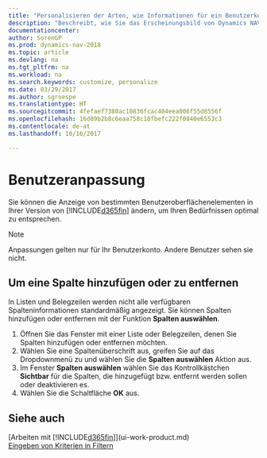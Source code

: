 ```yaml
---
title: "Personalisieren der Arten, wie Informationen für ein Benutzerkonto angezeigt werden"
description: "Beschreibt, wie Sie das Erscheinungsbild von Dynamics NAV für Ihr Benutzerkonto anpassen."
documentationcenter: 
author: SorenGP
ms.prod: dynamics-nav-2018
ms.topic: article
ms.devlang: na
ms.tgt_pltfrm: na
ms.workload: na
ms.search.keywords: customize, personalize
ms.date: 03/29/2017
ms.author: sgroespe
ms.translationtype: HT
ms.sourcegitcommit: 4fefaef7380ac10836fcac404eea006f55d8556f
ms.openlocfilehash: 16d89b2b8c6eaa758c18fbefc222f0840e6553c3
ms.contentlocale: de-at
ms.lasthandoff: 10/16/2017

---
```

# <a name="user-personalization"></a>Benutzeranpassung
Sie können die Anzeige von bestimmten Benutzeroberflächenelementen in Ihrer Version von [!INCLUDE[d365fin](includes/d365fin_md.md)] ändern, um Ihren Bedürfnissen optimal zu entsprechen.

> [!NOTE]  
>   Anpassungen gelten nur für Ihr Benutzerkonto. Andere Benutzer sehen sie nicht.

## <a name="to-add-or-remove-a-column"></a>Um eine Spalte hinzufügen oder zu entfernen
In Listen und Belegzeilen werden nicht alle verfügbaren Spalteninformationen standardmäßig angezeigt. Sie können Spalten hinzufügen oder entfernen mit der Funktion **Spalten auswählen**.

1. Öffnen Sie das Fenster mit einer Liste oder Belegzeilen, denen Sie Spalten hinzufügen oder entfernen möchten.
2. Wählen Sie eine Spaltenüberschrift aus, greifen Sie auf das Dropdownmenü zu und wählen Sie die **Spalten auswählen** Aktion aus.
3. Im Fenster **Spalten auswählen** wählen Sie das Kontrollkästchen **Sichtbar** für die Spalten, die hinzugefügt bzw. entfernt werden sollen oder deaktivieren es.
4. Wählen Sie die Schaltfläche **OK** aus.

## <a name="see-also"></a>Siehe auch
[Arbeiten mit [!INCLUDE[d365fin](includes/d365fin_md.md)]](ui-work-product.md)  
[Eingeben von Kriterien in Filtern](ui-enter-criteria-filters.md)

